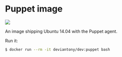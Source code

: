 Puppet image
============

[![](https://badge.imagelayers.io/deviantony/dev:latest.svg)](https://imagelayers.io/?images=deviantony/dev:puppet 'Get your own badge on imagelayers.io')

An image shipping Ubuntu 14.04 with the Puppet agent.

Run it:

```bash
$ docker run --rm -it deviantony/dev:puppet bash
```
